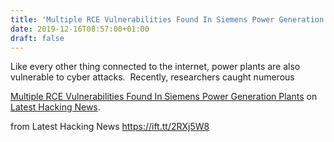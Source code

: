```yaml
---
title: 'Multiple RCE Vulnerabilities Found In Siemens Power Generation Plants'
date: 2019-12-16T08:57:00+01:00
draft: false
---
```


Like every other thing connected to the internet, power plants are also vulnerable to cyber attacks.  Recently, researchers caught numerous

[Multiple RCE Vulnerabilities Found In Siemens Power Generation Plants](https://latesthackingnews.com/2019/12/16/multiple-rce-vulnerabilities-found-in-siemens-power-generation-plants/) on [Latest Hacking News](https://latesthackingnews.com).

  
  
from Latest Hacking News https://ift.tt/2RXj5W8